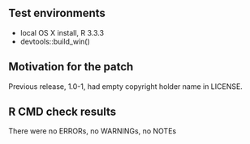 ## Test environments
* local OS X install, R 3.3.3
* devtools::build_win()

## Motivation for the patch

Previous release, 1.0-1, had empty copyright holder name in LICENSE.

## R CMD check results
There were no ERRORs, no WARNINGs, no NOTEs
